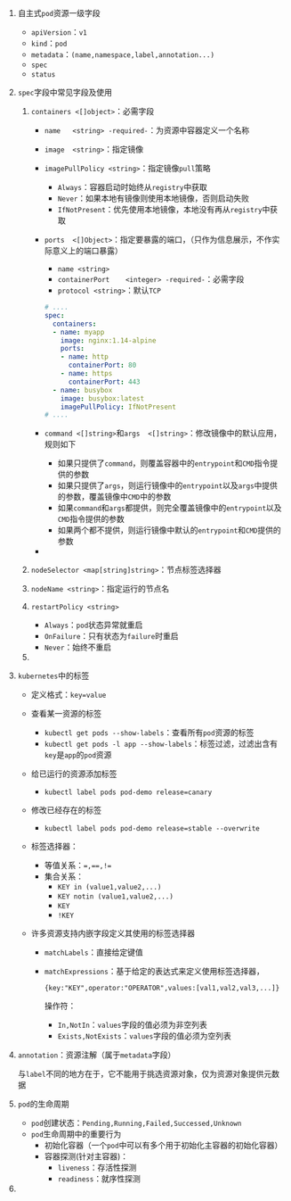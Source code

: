 1. 自主式`pod`资源一级字段

   - `apiVersion`：`v1`
   - `kind`：`pod`
   - `metadata`：`(name,namespace,label,annotation...)`
   - `spec`
   - `status`

2. `spec`字段中常见字段及使用

   1. `containers <[]object>`：必需字段

      - `name	<string> -required-`：为资源中容器定义一个名称

      - `image	<string>`：指定镜像

      - `imagePullPolicy <string>`：指定镜像`pull`策略

        - `Always`：容器启动时始终从`registry`中获取
        - `Never`：如果本地有镜像则使用本地镜像，否则启动失败
        - `IfNotPresent`：优先使用本地镜像，本地没有再从`registry`中获取

      - `ports	<[]Object>`：指定要暴露的端口，（只作为信息展示，不作实际意义上的端口暴露）

        - `name <string>`
        - `containerPort	<integer> -required-`：必需字段
        - `protocol	<string>`：默认`TCP`

        ```yaml
        # ....
        spec:
          containers:
          - name: myapp
            image: nginx:1.14-alpine
            ports:
            - name: http
              containerPort: 80
            - name: https
              containerPort: 443
          - name: busybox
            image: busybox:latest
            imagePullPolicy: IfNotPresent
        # ....
        ```

      - `command <[]string>`和`args	<[]string>`：修改镜像中的默认应用，规则如下

        - 如果只提供了`command`，则覆盖容器中的`entrypoint`和`CMD`指令提供的参数
        - 如果只提供了`args`，则运行镜像中的`entrypoint`以及`args`中提供的参数，覆盖镜像中`CMD`中的参数
        - 如果`command`和`args`都提供，则完全覆盖镜像中的`entrypoint`以及`CMD`指令提供的参数
        - 如果两个都不提供，则运行镜像中默认的`entrypoint`和`CMD`提供的参数

      - 

   2. `nodeSelector <map[string]string>`：节点标签选择器

   3. `nodeName <string>`：指定运行的节点名

   4. `restartPolicy <string>`

      - `Always`：`pod`状态异常就重启
      - `OnFailure`：只有状态为`failure`时重启
      - `Never`：始终不重启

   5. 

3. `kubernetes`中的标签

   - 定义格式：`key=value`

   - 查看某一资源的标签

     - `kubectl get pods --show-labels`：查看所有`pod`资源的标签
     - `kubectl get pods -l app --show-labels`：标签过滤，过滤出含有`key`是`app`的`pod`资源

   - 给已运行的资源添加标签

     - `kubectl label pods pod-demo release=canary`

   - 修改已经存在的标签

     - `kubectl label pods pod-demo release=stable --overwrite`

   - 标签选择器：

     - 等值关系：`=,==,!=`
     - 集合关系：
       - `KEY in (value1,value2,...)`
       - `KEY notin (value1,value2,...)`
       - `KEY`
       - `!KEY`

   - 许多资源支持内嵌字段定义其使用的标签选择器

     - `matchLabels`：直接给定键值

     - `matchExpressions`：基于给定的表达式来定义使用标签选择器，

       `{key:"KEY",operator:"OPERATOR",values:[val1,val2,val3,...]}`

       操作符：

       - `In,NotIn`：`values`字段的值必须为非空列表
       - `Exists,NotExists`：`values`字段的值必须为空列表

4. `annotation`：资源注解（属于`metadata`字段）

   与`label`不同的地方在于，它不能用于挑选资源对象，仅为资源对象提供元数据

5. `pod`的生命周期

   - `pod`创建状态：`Pending,Running,Failed,Successed,Unknown`
   - `pod`生命周期中的重要行为
     - 初始化容器（一个`pod`中可以有多个用于初始化主容器的初始化容器）
     - 容器探测(针对主容器)：
       - `liveness`：存活性探测
       - `readiness`：就序性探测

6. 